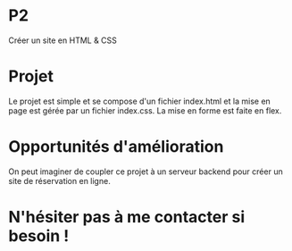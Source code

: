 # P2
 Créer un site en HTML &amp; CSS

# Projet
Le projet est simple et se compose d'un fichier index.html et la mise en page est gérée par un fichier index.css. La mise en forme est faite en flex.

# Opportunités d'amélioration
On peut imaginer de coupler ce projet à un serveur backend pour créer un site de réservation en ligne.

# N'hésiter pas à me contacter si besoin !
